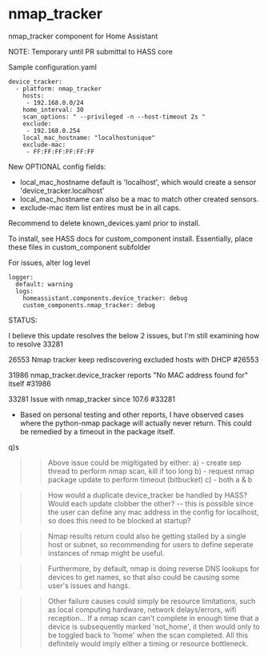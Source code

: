 # nmap_tracker
nmap_tracker component for Home Assistant

NOTE: Temporary until PR submittal to HASS core

Sample configuration.yaml

```
device_tracker:
  - platform: nmap_tracker
    hosts:
     - 192.168.0.0/24
    home_interval: 30
    scan_options: " --privileged -n --host-timeout 2s "
    exclude:
     - 192.168.0.254
    local_mac_hostname: "localhostunique"
    exclude-mac:
     - FF:FF:FF:FF:FF:FF
```
New OPTIONAL config fields:

- local_mac_hostname default is 'localhost', which would create a sensor 'device_tracker.localhost'
- local_mac_hostname can also be a mac to match other created sensors.
- exclude-mac item list entires must be in all caps.

Recommend to delete known_devices.yaml prior to install.

To install, see HASS docs for custom_component install.
Essentially, place these files in custom_component subfolder

For issues, alter log level
```
logger:
  default: warning
  logs:
    homeassistant.components.device_tracker: debug
    custom_components.nmap_tracker: debug
```

STATUS:

I believe this update resolves the below 2 issues, but I'm still examining how to resolve 33281

26553
Nmap tracker keep rediscovering excluded hosts with DHCP #26553

31986
nmap_tracker.device_tracker reports "No MAC address found for" itself #31986

33281
Issue with nmap_tracker since 107.6 #33281
- Based on personal testing and other reports, I have observed cases where the python-nmap package will actually never return. This could be remedied by a timeout in the package itself.

q)s

>> Above issue could be migitigated by either:
a) - create sep thread to perform nmap scan, kill if too long
b) - request nmap package update to perform timeout (bitbucket)
c) - both a & b 

>> How would a duplicate device_tracker be handled by HASS? Would each update clobber the other?
-- this is possible since the user can define any mac address in the config for localhost, so does this need to be blocked at startup?

>> Nmap results return could also be getting stalled by a single host or subnet, so recommending for users to define seperate instances of nmap might be useful.

>> Furthermore, by default, nmap is doing reverse DNS lookups for devices to get names, so that also could be causing some user's issues and hangs.

>> Other failure causes could simply be resource limitations, such as local computing hardware, network delays/errors, wifi reception... If a nmap scan can't complete in enough time that a device is subsequently marked 'not_home', it then would only to be toggled back to 'home' when the scan completed. All this definitely would imply either a timing or resource bottleneck.
